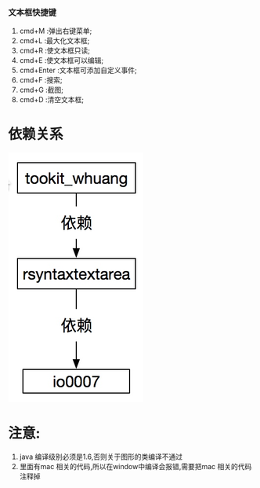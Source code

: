 ### **文本框快捷键** ###
1. cmd+M :弹出右键菜单;
2. cmd+L :最大化文本框;
3. cmd+R :使文本框只读;
4. cmd+E :使文本框可以编辑;
5. cmd+Enter :文本框可添加自定义事件;
6. cmd+F :搜索;
7. cmd+G :截图;
8. cmd+D :清空文本框;

# 依赖关系
![依赖关系](./note/2017-05-18_00-09-15.jpg)

# 注意:
1. java 编译级别必须是1.6,否则关于图形的类编译不通过
2. 里面有mac 相关的代码,所以在window中编译会报错,需要把mac 相关的代码注释掉

